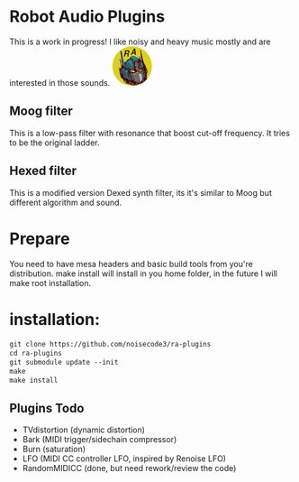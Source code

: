 # Robot Audio Plugins
This is a work in progress! I like noisy and heavy music mostly and are interested in those sounds.
![screenshot](https://raw.githubusercontent.com/noisecode3/ra-plugins/main/extra/RobotAudioLogoTransparent.png "Beta Logo")

## Moog filter
This is a low-pass filter with resonance that boost cut-off frequency. It tries to be the original ladder.

## Hexed filter
This is a modified version Dexed synth filter, its it's similar to Moog but different algorithm and sound.

# Prepare
You need to have mesa headers and basic build tools from you're distribution. make install will install in you home folder, in the future I will make root installation.

installation:
=============

    git clone https://github.com/noisecode3/ra-plugins
    cd ra-plugins
    git submodule update --init
    make
    make install

## Plugins Todo
 - TVdistortion (dynamic distortion)
 - Bark (MIDI trigger/sidechain compressor)
 - Burn (saturation)
 - LFO (MIDI CC controller LFO, inspired by Renoise LFO)
 - RandomMIDICC (done, but need rework/review the code)
